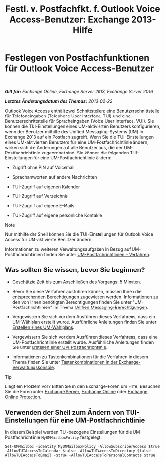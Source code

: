 ﻿---
title: 'Festl. v. Postfachfkt. f. Outlook Voice Access-Benutzer: Exchange 2013-Hilfe'
TOCTitle: Festlegen von Postfachfunktionen für Outlook Voice Access-Benutzer
ms:assetid: 10960bf0-65cf-4d0b-bae5-d203c53662db
ms:mtpsurl: https://technet.microsoft.com/de-de/library/Aa996307(v=EXCHG.150)
ms:contentKeyID: 50554812
ms.date: 05/23/2018
mtps_version: v=EXCHG.150
ms.translationtype: MT
---

# Festlegen von Postfachfunktionen für Outlook Voice Access-Benutzer

 

_**Gilt für:** Exchange Online, Exchange Server 2013, Exchange Server 2016_

_**Letztes Änderungsdatum des Themas:** 2013-02-22_

Outlook Voice Access enthält zwei Schnittstellen: eine Benutzerschnittstelle für Telefoneingaben (Telephone User Interface, TUI) und eine Benutzerschnittstelle für Spracheingaben (Voice User Interface, VUI). Sie können die TUI-Einstellungen eines UM-aktivierten Benutzers konfigurieren, wenn der Benutzer mithilfe des Unified Messaging-Systems (UM) in Exchange 2013 auf ein Postfach zugreift. Wenn Sie die TUI-Einstellungen eines UM-aktivierten Benutzers für eine UM-Postfachrichtlinie ändern, wirken sich die Änderungen auf alle Benutzer aus, die der UM-Postfachrichtlinie zugeordnet sind. Sie können die folgenden TUI-Einstellungen für eine UM-Postfachrichtlinie ändern:

  - Zugriff ohne PIN auf Voicemail

  - Sprachantworten auf andere Nachrichten

  - TUI-Zugriff auf eigenen Kalender

  - TUI-Zugriff auf Verzeichnis

  - TUI-Zugriff auf eigene E-Mails

  - TUI-Zugriff auf eigene persönliche Kontakte


> [!NOTE]
> Nur mithilfe der Shell können Sie die TUI-Einstellungen für Outlook Voice Access für UM-aktivierte Benutzer ändern.



Informationen zu weiteren Verwaltungsaufgaben in Bezug auf UM-Postfachrichtlinien finden Sie unter [UM-Postfachrichtlinien – Verfahren](um-mailbox-policy-procedures-exchange-2013-help.md).

## Was sollten Sie wissen, bevor Sie beginnen?

  - Geschätzte Zeit bis zum Abschließen des Vorgangs: 5 Minuten.

  - Bevor Sie diese Verfahren ausführen können, müssen Ihnen die entsprechenden Berechtigungen zugewiesen werden. Informationen zu den von Ihnen benötigten Berechtigungen finden Sie unter "UM-Postfachrichtlinien" im Thema [Unified Messaging-Berechtigungen](unified-messaging-permissions-exchange-2013-help.md).

  - Vergewissern Sie sich vor dem Ausführen dieses Verfahrens, dass ein UM-Wählplan erstellt wurde. Ausführliche Anleitungen finden Sie unter [Erstellen eines UM-Wählplans](create-a-um-dial-plan-exchange-2013-help.md).

  - Vergewissern Sie sich vor dem Ausführen dieses Verfahrens, dass eine UM-Postfachrichtlinie erstellt wurde. Ausführliche Anleitungen finden Sie unter [Erstellen einer UM-Postfachrichtlinie](create-a-um-mailbox-policy-exchange-2013-help.md).

  - Informationen zu Tastenkombinationen für die Verfahren in diesem Thema finden Sie unter [Tastenkombinationen in der Exchange-Verwaltungskonsole](keyboard-shortcuts-in-the-exchange-admin-center-exchange-online-protection-help.md).


> [!TIP]
> Liegt ein Problem vor? Bitten Sie in den Exchange-Foren um Hilfe. Besuchen Sie die Foren unter <A href="https://go.microsoft.com/fwlink/p/?linkid=60612">Exchange Server</A>, <A href="https://go.microsoft.com/fwlink/p/?linkid=267542">Exchange Online</A> oder <A href="https://go.microsoft.com/fwlink/p/?linkid=285351">Exchange Online Protection</A>..



## Verwenden der Shell zum Ändern von TUI-Einstellungen für eine UM-Postfachrichtlinie

In diesem Beispiel werden TUI-bezogene Einstellungen für die UM-Postfachrichtlinie `MyUMMailboxPolicy` festgelegt.

    Set-UMMailbox -identity MyUMMailboxPolicy -AllowSubscriberAccess $true -AllowTUIAccessToCalendar $false -AllowTUIAccessToDirectory $false -AllowTUIAccessToEmail -$true -AllowTUIAccessToPersonalContacts $true

